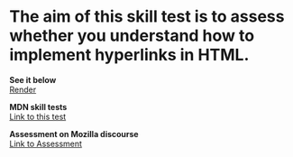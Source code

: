 # The aim of this skill test is to assess whether you understand how to implement hyperlinks in HTML.

<strong>See it below</strong><br>
<a href="https://htmlpreview.github.io/?https://github.com/alexandre-j-dev/MDN-Mozilla-Developer-Network/blob/HTML/Test%20your%20skills:%20Links/Links.html"> Render </a><br>

<strong>MDN skill tests</strong><br>
<a href="https://developer.mozilla.org/en-US/docs/Learn/HTML/Introduction_to_HTML/Test_your_skills:_Links"> Link to this test </a>

<strong>Assessment on Mozilla discourse</strong><br>
<a href="https://discourse.mozilla.org/t/assessment-wanted-for-links-skill-tests/106520">Link to Assessment </a>
